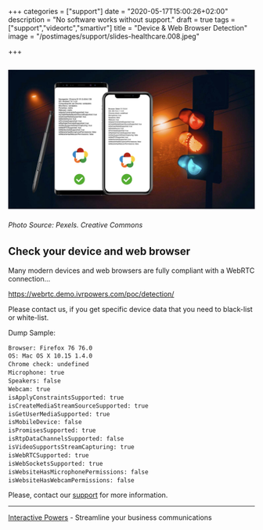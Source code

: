 +++
categories = ["support"]
date = "2020-05-17T15:00:26+02:00"
description = "No software works without support."
draft = true
tags = ["support","videortc","smartivr"]
title = "Device & Web Browser Detection"
image = "/postimages/support/slides-healthcare.008.jpeg"

+++

![Help Desk](/postimages/support/slides-healthcare.008.jpeg)
------------
###### Photo Source: Pexels. Creative Commons

##	Check your device and web browser

Many modern devices and web browsers are fully compliant with a WebRTC connection...

https://webrtc.demo.ivrpowers.com/poc/detection/

Please contact us, if you get specific device data that you need to black-list or white-list.

Dump Sample:

~~~bash
Browser: Firefox 76 76.0
OS: Mac OS X 10.15 1.4.0
Chrome check: undefined
Microphone: true
Speakers: false
Webcam: true
isApplyConstraintsSupported: true
isCreateMediaStreamSourceSupported: true
isGetUserMediaSupported: true
isMobileDevice: false
isPromisesSupported: true
isRtpDataChannelsSupported: false
isVideoSupportsStreamCapturing: true
isWebRTCSupported: true
isWebSocketsSupported: true
isWebsiteHasMicrophonePermissions: false
isWebsiteHasWebcamPermissions: false
~~~

Please, contact our [support](https://www.ivrpowers.com/support-services/) for more information.

---
[Interactive Powers](http://www.ivrpowers.com/) - Streamline your business communications

